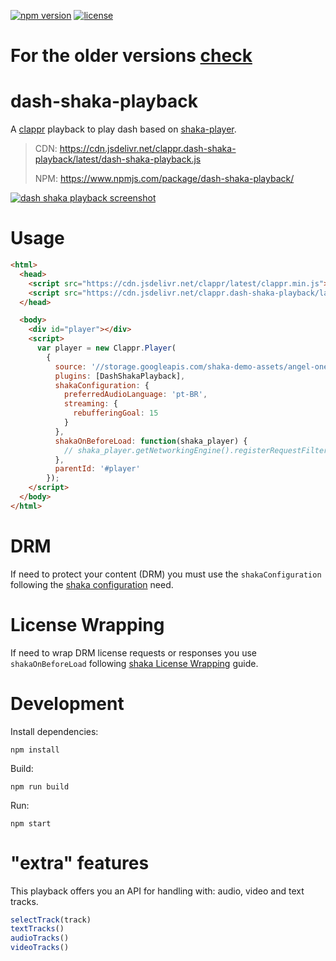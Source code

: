 [![npm version](https://badge.fury.io/js/dash-shaka-playback.svg)](https://badge.fury.io/js/dash-shaka-playback)
[![license](https://img.shields.io/badge/license-BSD--3--Clause-blue.svg)](https://img.shields.io/badge/license-BSD--3--Clause-blue.svg)

# For the older versions [check](https://github.com/clappr/dash-shaka-playback/tree/releases)

# dash-shaka-playback

A [clappr](https://github.com/clappr/clappr) playback to play dash based on [shaka-player](https://github.com/google/shaka-player).

> CDN: https://cdn.jsdelivr.net/clappr.dash-shaka-playback/latest/dash-shaka-playback.js
> 
> NPM: https://www.npmjs.com/package/dash-shaka-playback/

[![dash shaka playback screenshot](https://raw.githubusercontent.com/clappr/dash-shaka-playback/master/public/screen-shot-dash-clappr.png)](https://jsfiddle.net/m8ndduLo/16/)

# Usage

```html
<html>
  <head>
    <script src="https://cdn.jsdelivr.net/clappr/latest/clappr.min.js"></script>
    <script src="https://cdn.jsdelivr.net/clappr.dash-shaka-playback/latest/dash-shaka-playback.js"></script>
  </head>

  <body>
    <div id="player"></div>
    <script>
      var player = new Clappr.Player(
        {
          source: '//storage.googleapis.com/shaka-demo-assets/angel-one/dash.mpd',
          plugins: [DashShakaPlayback],
          shakaConfiguration: {
            preferredAudioLanguage: 'pt-BR',
            streaming: {
              rebufferingGoal: 15
            }
          },
          shakaOnBeforeLoad: function(shaka_player) {
            // shaka_player.getNetworkingEngine().registerRequestFilter() ...
          },
          parentId: '#player'
        });
    </script>
  </body>
</html>
```

# DRM

If need to protect your content (DRM) you must use the `shakaConfiguration` following the [shaka configuration](http://shaka-player-demo.appspot.com/docs/api/tutorial-drm-config.html) need.

# License Wrapping

If need to wrap DRM license requests or responses you use `shakaOnBeforeLoad` following [shaka License Wrapping](http://shaka-player-demo.appspot.com/docs/api/tutorial-license-wrapping.html) guide.

# Development

Install dependencies:

`npm install`

Build:

`npm run build`

Run:

`npm start`

# "extra" features

This playback offers you an API for handling with: audio, video and text tracks.

```javascript
selectTrack(track)
textTracks()
audioTracks()
videoTracks()
```

